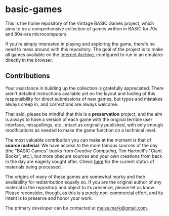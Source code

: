 # basic-games

This is the home repository of the Vintage BASIC Games project, which
aims to be a comprehensive collection of games written in BASIC for
70s and 80s-era microcomputers.

If you're simply interested in playing and exploring the game, there's
no need to mess around with this repository.  The goal of the project
is to make all games available on the [Internet
Archive](http://archive.org/), configured to run in an emulator
directly in the browser.

## Contributions

Your assistance in building up the collection is gratefully
appreciated.  There aren't detailed instructions available yet on the
layout and tooling of this responsibility for direct submissions of
new games, but typos and mistakes always creep in, and corrections are
always welcome.

That said, please be mindful that this is a **preservation** project,
and the aim is always to have a version of each game with the original
terrible user interface, misspellings, etc., intact as originally
published, with only enough modifications as needed to make the game
function on a technical level.

The most valuable contribution you can make at the moment is that of
**source material**.  We have access to the more famous sources of the
day (the "BASIC Games" books from *Creative Computing*, Tim Hartnell's
"Giant Books", etc.), but more obscure sources and your own creations
from back in the day are eagerly sought after.  Check
[here](status.md) for the current status of materials being processed.

The origins of many of these games are somewhat murky and their
availability for redistribution equally so.  If you are the original
author of any material in the repository and object to its presence,
please let us know.  Please reconsider, though, as this is a purely
non-commercial effort, and its intent is to preserve and honor your
work.

The primary developer can be contacted at meiss.mark@gmail.com.

